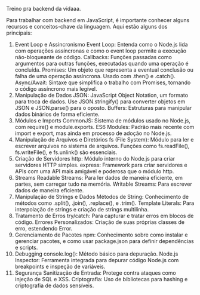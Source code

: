Treino pra backend da vidaaa.

Para trabalhar com backend em JavaScript, é importante conhecer alguns recursos e conceitos-chave da linguagem. Aqui estão alguns dos principais:

1. Event Loop e Assincronismo
Event Loop: Entenda como o Node.js lida com operações assíncronas e como o event loop permite a execução não-bloqueante de código.
Callbacks: Funções passadas como argumentos para outras funções, executadas quando uma operação é concluída.
Promises: Um objeto que representa a eventual conclusão ou falha de uma operação assíncrona. Usado com .then() e .catch().
Async/Await: Sintaxe que simplifica o trabalho com Promises, tornando o código assíncrono mais legível.
2. Manipulação de Dados
JSON: JavaScript Object Notation, um formato para troca de dados. Use JSON.stringify() para converter objetos em JSON e JSON.parse() para o oposto.
Buffers: Estruturas para manipular dados binários de forma eficiente.
3. Módulos e Imports
CommonJS: Sistema de módulos usado no Node.js, com require() e module.exports.
ES6 Modules: Padrão mais recente com import e export, mas ainda em processo de adoção no Node.js.
4. Manipulação de Arquivos e Diretórios
fs (File System): Módulo para ler e escrever arquivos no sistema de arquivos. Funções como fs.readFile(), fs.writeFile(), e fs.unlink() são essenciais.
5. Criação de Servidores
http: Módulo interno do Node.js para criar servidores HTTP simples.
express: Framework para criar servidores e APIs com uma API mais amigável e poderosa que o módulo http.
6. Streams
Readable Streams: Para ler dados de maneira eficiente, em partes, sem carregar tudo na memória.
Writable Streams: Para escrever dados de maneira eficiente.
7. Manipulação de Strings e Dados
Métodos de String: Conhecimento de métodos como .split(), .join(), .replace(), e .trim().
Template Literals: Para interpolação de strings e criação de strings multilinha.
8. Tratamento de Erros
try/catch: Para capturar e tratar erros em blocos de código.
Errores Personalizados: Criação de suas próprias classes de erro, estendendo Error.
9. Gerenciamento de Pacotes
npm: Conhecimento sobre como instalar e gerenciar pacotes, e como usar package.json para definir dependências e scripts.
10. Debugging
console.log(): Método básico para depuração.
Node.js Inspector: Ferramenta integrada para depurar código Node.js com breakpoints e inspeção de variáveis.
11. Segurança
Sanitização de Entrada: Protege contra ataques como injeção de SQL e XSS.
Criptografia: Uso de bibliotecas para hashing e criptografia de dados sensíveis.

